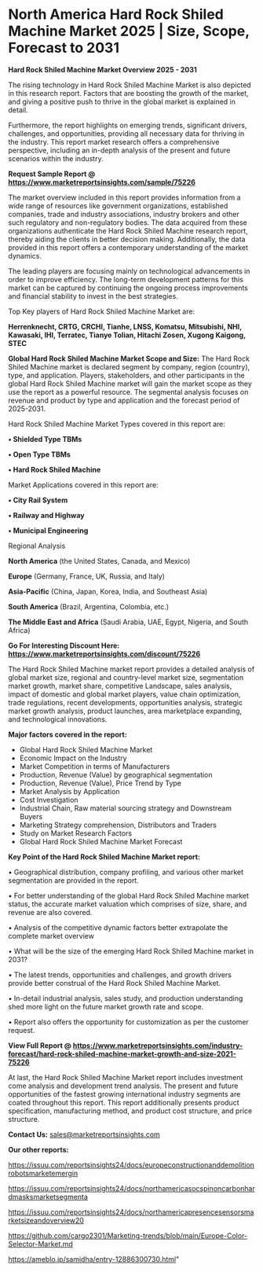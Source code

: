 # North America Hard Rock Shiled Machine Market 2025 | Size, Scope, Forecast to 2031

<Strong> Hard Rock Shiled Machine Market Overview 2025 - 2031</strong>

The rising technology in Hard Rock Shiled Machine Market is also depicted in this research report. Factors that are boosting the growth of the market, and giving a positive push to thrive in the global market is explained in detail.

Furthermore, the report highlights on emerging trends, significant drivers, challenges, and opportunities, providing all necessary data for thriving in the industry. This report market research offers a comprehensive perspective, including an in-depth analysis of the present and future scenarios within the industry.

<strong>Request Sample Report @ <a href=https://www.marketreportsinsights.com/sample/75226>https://www.marketreportsinsights.com/sample/75226</a></strong>

The market overview included in this report provides information from a wide range of resources like government organizations, established companies, trade and industry associations, industry brokers and other such regulatory and non-regulatory bodies. The data acquired from these organizations authenticate the Hard Rock Shiled Machine research report, thereby aiding the clients in better decision making. Additionally, the data provided in this report offers a contemporary understanding of the market dynamics.

The leading players are focusing mainly on technological advancements in order to improve efficiency. The long-term development patterns for this market can be captured by continuing the ongoing process improvements and financial stability to invest in the best strategies.

Top Key players of Hard Rock Shiled Machine Market are:

<strong>Herrenknecht, CRTG, CRCHI, Tianhe, LNSS, Komatsu, Mitsubishi, NHI, Kawasaki, IHI, Terratec, Tianye Tolian, Hitachi Zosen, Xugong Kaigong, STEC</strong>

<strong><b>Global Hard Rock Shiled Machine Market Scope and Size:</b></strong>
The Hard Rock Shiled Machine market is declared segment by company, region (country), type, and application. Players, stakeholders, and other participants in the global Hard Rock Shiled Machine market will gain the market scope as they use the report as a powerful resource. The segmental analysis focuses on revenue and product by type and application and the forecast period of 2025-2031.

Hard Rock Shiled Machine Market Types covered in this report are:

<strong>• Shielded Type TBMs

• Open Type TBMs

• Hard Rock Shiled Machine</strong>

Market Applications covered in this report are:

<strong>• City Rail System

• Railway and Highway

• Municipal Engineering</strong> 

Regional Analysis

<strong>North America</strong> (the United States, Canada, and Mexico)

<strong>Europe</strong> (Germany, France, UK, Russia, and Italy)

<strong>Asia-Pacific</strong> (China, Japan, Korea, India, and Southeast Asia)

<strong>South America</strong> (Brazil, Argentina, Colombia, etc.)

<strong>The Middle East and Africa</strong> (Saudi Arabia, UAE, Egypt, Nigeria, and South Africa)

<strong>Go For Interesting Discount Here: <a href=https://www.marketreportsinsights.com/discount/75226>https://www.marketreportsinsights.com/discount/75226</a></strong>

The Hard Rock Shiled Machine market report provides a detailed analysis of global market size, regional and country-level market size, segmentation market growth, market share, competitive Landscape, sales analysis, impact of domestic and global market players, value chain optimization, trade regulations, recent developments, opportunities analysis, strategic market growth analysis, product launches, area marketplace expanding, and technological innovations.

<strong><b>Major factors covered in the report:</b></strong>
<ul>
  <li>Global Hard Rock Shiled Machine Market </li>
  <li>Economic Impact on the Industry</li>
  <li>Market Competition in terms of Manufacturers</li>
  <li>Production, Revenue (Value) by geographical segmentation</li>
  <li>Production, Revenue (Value), Price Trend by Type</li>
  <li>Market Analysis by Application</li>
  <li>Cost Investigation</li>
  <li>Industrial Chain, Raw material sourcing strategy and Downstream Buyers</li>
  <li>Marketing Strategy comprehension, Distributors and Traders</li>
  <li>Study on Market Research Factors</li>
  <li>Global Hard Rock Shiled Machine Market Forecast</li>
</ul>

<strong><b>Key Point of the Hard Rock Shiled Machine Market report:</b></strong>

• Geographical distribution, company profiling, and various other market segmentation are provided in the report.

• For better understanding of the global Hard Rock Shiled Machine market status, the accurate market valuation which comprises of size, share, and revenue are also covered.

• Analysis of the competitive dynamic factors better extrapolate the complete market overview

• What will be the size of the emerging Hard Rock Shiled Machine market in 2031?

• The latest trends, opportunities and challenges, and growth drivers provide better construal of the Hard Rock Shiled Machine Market.

• In-detail industrial analysis, sales study, and production understanding shed more light on the future market growth rate and scope.

• Report also offers the opportunity for customization as per the customer request.

<strong><b>View Full Report @ <a href=https://www.marketreportsinsights.com/industry-forecast/hard-rock-shiled-machine-market-growth-and-size-2021-75226>https://www.marketreportsinsights.com/industry-forecast/hard-rock-shiled-machine-market-growth-and-size-2021-75226</a></b></strong>


At last, the Hard Rock Shiled Machine Market report includes investment come analysis and development trend analysis. The present and future opportunities of the fastest growing international industry segments are coated throughout this report. This report additionally presents product specification, manufacturing method, and product cost structure, and price structure.

<strong>Contact Us:</strong>
sales@marketreportsinsights.com

<strong>Our other reports:</strong>

<a href=https://issuu.com/reportsinsights24/docs/europeconstructionanddemolitionrobotsmarketemergin>https://issuu.com/reportsinsights24/docs/europeconstructionanddemolitionrobotsmarketemergin</a>

<a href=https://issuu.com/reportsinsights24/docs/northamericasocspinoncarbonhardmasksmarketsegmenta>https://issuu.com/reportsinsights24/docs/northamericasocspinoncarbonhardmasksmarketsegmenta</a>

<a href=https://issuu.com/reportsinsights24/docs/northamericapresencesensorsmarketsizeandoverview20>https://issuu.com/reportsinsights24/docs/northamericapresencesensorsmarketsizeandoverview20</a>

<a href=https://github.com/cargo2301/Marketing-trends/blob/main/Europe-Color-Selector-Market.md>https://github.com/cargo2301/Marketing-trends/blob/main/Europe-Color-Selector-Market.md</a>

<a href=https://ameblo.jp/samidha/entry-12886300730.html>https://ameblo.jp/samidha/entry-12886300730.html</a>"
